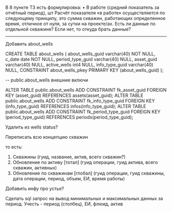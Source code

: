 В 8 пункте ТЗ есть формулировка:
•	В работе (средний показатель за отчётный период), шт
Расчёт показателя «в работе» осуществляется по следующему принципу, это сумма скважин, работающих определенное время, отличное от нуля, за сутки на проекте/ах.
Есть ли данные по отдельной скважине? 
Если нет, то откуда брать данные?


--------------------

Добавить about_wells

CREATE TABLE about_wells (
	about_wells_guid varchar(40) NOT NULL,
	c_date date NOT NULL,
	period_type_guid varchar(40) NULL,
	asset_guid varchar(40) NULL,
	active_wells int4 NULL,
	info_type_guid varchar(40) NULL,
	CONSTRAINT about_wells_pkey PRIMARY KEY (about_wells_guid)
);


-- public.about_wells внешние включи

ALTER TABLE public.about_wells ADD CONSTRAINT fk_asset_guid FOREIGN KEY (asset_guid) REFERENCES assets(asset_guid);
ALTER TABLE public.about_wells ADD CONSTRAINT fk_info_type_guid FOREIGN KEY (info_type_guid) REFERENCES infos(info_type_guid);
ALTER TABLE public.about_wells ADD CONSTRAINT fk_period_type_guid FOREIGN KEY (period_type_guid) REFERENCES periods(period_type_guid);




Удалить из wells status?


Переписать всю концепцию скважин

то есть:
1) Скважины (гуид, название, актив, всего скважин?)
2) Обновление по активу [тотал] (гуид операции, гуид актива, всего скважин, активных)
3) Обновление по скважинам [глобал] (гуид операции, гуид скважины, дата операции, период, объем, ЕИ, время работы)




Добавить инфу про устье?



Сделать sql запрос на вывод минимальных и максимальных данных за период. 
Учесть - период (столбец), ЕИ, флюид, актив	
